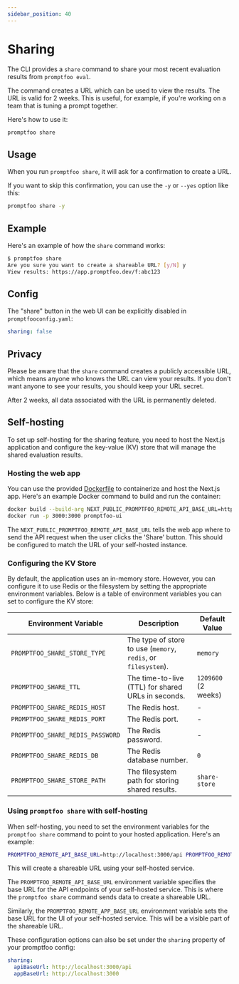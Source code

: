 ```yaml
---
sidebar_position: 40
---
```


# Sharing

The CLI provides a `share` command to share your most recent evaluation results from `promptfoo eval`.

The command creates a URL which can be used to view the results. The URL is valid for 2 weeks. This is useful, for example, if you're working on a team that is tuning a prompt together.

Here's how to use it:

```bash
promptfoo share
```

## Usage

When you run `promptfoo share`, it will ask for a confirmation to create a URL.

If you want to skip this confirmation, you can use the `-y` or `--yes` option like this:

```bash
promptfoo share -y
```

## Example

Here's an example of how the `share` command works:

```bash
$ promptfoo share
Are you sure you want to create a shareable URL? [y/N] y
View results: https://app.promptfoo.dev/f:abc123
```

## Config

The "share" button in the web UI can be explicitly disabled in `promptfooconfig.yaml`:

```yaml
sharing: false
```

## Privacy

Please be aware that the `share` command creates a publicly accessible URL, which means anyone who knows the URL can view your results. If you don't want anyone to see your results, you should keep your URL secret.

After 2 weeks, all data associated with the URL is permanently deleted.

## Self-hosting

To set up self-hosting for the sharing feature, you need to host the Next.js application and configure the key-value (KV) store that will manage the shared evaluation results.

### Hosting the web app

You can use the provided [Dockerfile](https://github.com/promptfoo/promptfoo/blob/main/Dockerfile) to containerize and host the Next.js app. Here's an example Docker command to build and run the container:

```bash
docker build --build-arg NEXT_PUBLIC_PROMPTFOO_REMOTE_API_BASE_URL=http://localhost:3000/api -t promptfoo-ui .
docker run -p 3000:3000 promptfoo-ui
```

The `NEXT_PUBLIC_PROMPTFOO_REMOTE_API_BASE_URL` tells the web app where to send the API request when the user clicks the 'Share' button.  This should be configured to match the URL of your self-hosted instance.

### Configuring the KV Store

By default, the application uses an in-memory store. However, you can configure it to use Redis or the filesystem by setting the appropriate environment variables. Below is a table of environment variables you can set to configure the KV store:

| Environment Variable             | Description                                                    | Default Value       |
| -------------------------------- | -------------------------------------------------------------- | ------------------- |
| `PROMPTFOO_SHARE_STORE_TYPE`     | The type of store to use (`memory`, `redis`, or `filesystem`). | `memory`            |
| `PROMPTFOO_SHARE_TTL`            | The time-to-live (TTL) for shared URLs in seconds.             | `1209600` (2 weeks) |
| `PROMPTFOO_SHARE_REDIS_HOST`     | The Redis host.                                                | -                   |
| `PROMPTFOO_SHARE_REDIS_PORT`     | The Redis port.                                                | -                   |
| `PROMPTFOO_SHARE_REDIS_PASSWORD` | The Redis password.                                            | -                   |
| `PROMPTFOO_SHARE_REDIS_DB`       | The Redis database number.                                     | `0`                 |
| `PROMPTFOO_SHARE_STORE_PATH`     | The filesystem path for storing shared results.                | `share-store`       |

### Using `promptfoo share` with self-hosting

When self-hosting, you need to set the environment variables for the `promptfoo share` command to point to your hosted application. Here's an example:

```bash
PROMPTFOO_REMOTE_API_BASE_URL=http://localhost:3000/api PROMPTFOO_REMOTE_APP_BASE_URL=http://localhost:3000 promptfoo share -y
```

This will create a shareable URL using your self-hosted service.

The `PROMPTFOO_REMOTE_API_BASE_URL` environment variable specifies the base URL for the API endpoints of your self-hosted service. This is where the `promptfoo share` command sends data to create a shareable URL.

Similarly, the `PROMPTFOO_REMOTE_APP_BASE_URL` environment variable sets the base URL for the UI of your self-hosted service. This will be a visible part of the shareable URL.

These configuration options can also be set under the `sharing` property of your promptfoo config:

```yaml
sharing:
  apiBaseUrl: http://localhost:3000/api
  appBaseUrl: http://localhost:3000
```